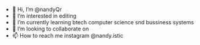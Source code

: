 - 👋 Hi, I’m @nandyQr
- 👀 I’m interested in editing
- 🌱 I’m currently learning btech computer science snd bussiness systems
- 💞️ I’m looking to collaborate on 
- 📫 How to reach me instagram @nandy.istic

<!---
nandyQr/nandyQr is a ✨ special ✨ repository because its `README.md` (this file) appears on your GitHub profile.
You can click the Preview link to take a look at your changes.
--->
